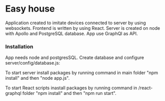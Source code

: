 # Easy house

Application created to imitate devices connected to server by using websockets. Frontend is written by using React. Server is created on node with Apollo and PostgreSQL database. App use GraphQl as API.

### Installation

App needs node and postgresSQL. Create database and configure server/config/database.js:

To start server install packages by running command in main folder "npm install" and then "node app.js".

To start React scripts inastall packages by running command in /react-graphql folder "npm install" and then "npm run start".
